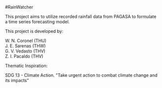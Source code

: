 #RainWatcher  

This project aims to utilize recorded rainfall data from PAGASA to formulate a time series forecasting model.  


This project is developed by:  

W. N. Coronel (THU)  
J. E. Sarenas (THW)  
G. V. Vedasto (THV)  
Z. I. Pacaldo (THV)  

Thematic Inspiration:  

SDG 13 - Climate Action. "Take urgent action to combat climate change and its impacts"  

